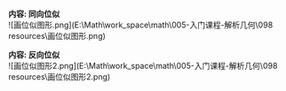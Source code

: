 **内容: 同向位似**  
![画位似图形.png](E:\Math\work_space\math\005-入门课程-解析几何\098 resources\画位似图形.png)  
  
**内容: 反向位似**  
![画位似图形2.png](E:\Math\work_space\math\005-入门课程-解析几何\098 resources\画位似图形2.png)  
